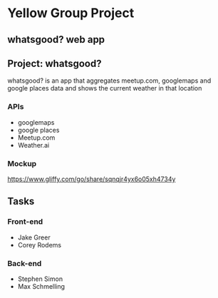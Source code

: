 # Yellow Group Project
## whatsgood? web app

## Project: whatsgood?
whatsgood? is an app that aggregates meetup.com, googlemaps and google places data and shows the current weather in that location


### APIs
 - googlemaps
 - google places
 - Meetup.com
 - Weather.ai

### Mockup
https://www.gliffy.com/go/share/sqnqjr4yx6o05xh4734y

## Tasks
### Front-end
* Jake Greer
* Corey Rodems

### Back-end
* Stephen Simon
* Max Schmelling


